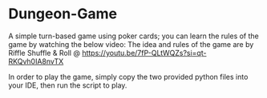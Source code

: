 # Dungeon-Game
A simple turn-based game using poker cards; you can learn the rules of the game by watching the below video:
The idea and rules of the game are by Riffle Shuffle & Roll @ https://youtu.be/7fP-QLtWQZs?si=qt-RKQvh0IA8nvTX

In order to play the game, simply copy the two provided python files into your IDE, then run the script to play.

